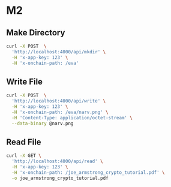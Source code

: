 # M2

## Make Directory

```bash
curl -X POST  \
  'http://localhost:4000/api/mkdir' \
  -H 'x-app-key: 123' \
  -H 'x-onchain-path: /eva'
```


## Write File

```bash
curl -X POST  \
  'http://localhost:4000/api/write' \
  -H 'x-app-key: 123' \
  -H 'x-onchain-path: /eva/narv.png' \
  -H 'Content-Type: application/octet-stream' \
  --data-binary @narv.png
```

## Read File

```bash
curl -X GET \
  'http://localhost:4000/api/read' \
  -H 'x-app-key: 123' \
  -H 'x-onchain-path: /joe_armstrong_crypto_tutorial.pdf' \
  -o joe_armstrong_crypto_tutorial.pdf
```